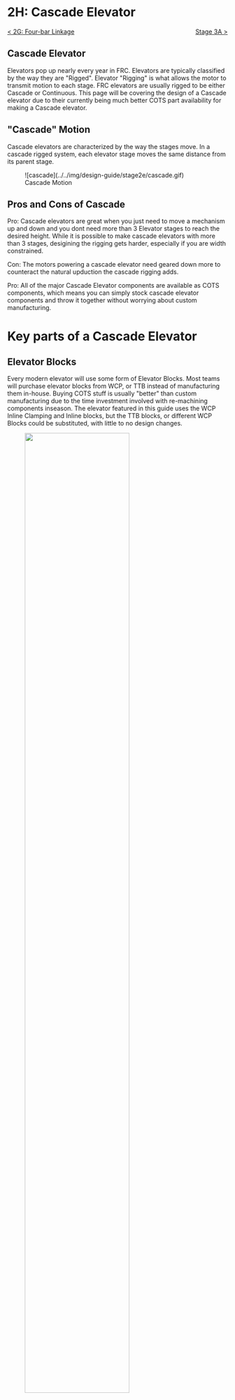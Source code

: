 <style>
.right{
    float:right;
}
.center{
    text-align:center;
}

.left{
    float:left;
}
</style>

# 2H: Cascade Elevator

<span class="left">[< 2G: Four-bar Linkage](2G-fourbarLinkage.md)</span> <span class="right">[Stage 3A >](../stage3/3A-multidoc&MS.md)</span>
<br>

## Cascade Elevator
Elevators pop up nearly every year in FRC. Elevators are typically classified by the way they are "Rigged". Elevator "Rigging" is what allows the motor to transmit motion to each stage. FRC elevators are usually rigged to be either Cascade or Continuous. This page will be covering the design of a Cascade elevator due to their currently being much better COTS part availability for making a Cascade elevator.

## "Cascade" Motion
Cascade elevators are characterized by the way the stages move. In a cascade rigged system, each elevator stage moves the same distance from its parent stage.
<br>

<figure markdown="span">
    ![cascade](../../img/design-guide/stage2e/cascade.gif)
    <figcaption>Cascade Motion</figcaption>
</figure>



## Pros and Cons of Cascade
Pro: Cascade elevators are great when you just need to move a mechanism up and down and you dont need more than 3 Elevator stages to reach the desired height. While it is possible to make cascade elevators with more than 3 stages, desigining the rigging gets harder, especially if you are width constrained.

Con: The motors powering a cascade elevator need geared down more to counteract the natural upduction the cascade rigging adds.

Pro: All of the major Cascade Elevator components are available as COTS components, which means you can simply stock cascade elevator components and throw it together without worrying about custom manufacturing.

# Key parts of a Cascade Elevator

## Elevator Blocks
Every modern elevator will use some form of Elevator Blocks. Most teams will purchase elevator blocks from WCP, or TTB instead of manufacturing them in-house. Buying COTS stuff is usually "better" than custom manufacturing due to the time investment involved with re-machining components inseason. The elevator featured in this guide uses the WCP Inline Clamping and Inline blocks, but the TTB blocks, or different WCP Blocks could be substituted, with little to no design changes.
<br>

<figure markdown="span">
    <img src="../../img/design-guide/stage2e/elevator-blocks.webp" style="width:75%">
</figure>

## Chain Attachment Point
Most cascade elevators use chain to power their initial stage, this chain can either be horizontal or vertical, but the core concept is the same. The chain is bolted to the first stage of the elevator, and the rigging moves the other stages off it. The elevator design featured in this guide uses the TTB chain comb to bolt the chain to the first stage.
<br>

<figure markdown="span">
    <img src="../../img/design-guide/stage2e/chain-comb.webp" style="width:75%">
</figure>

## Cable Clamp & Pulleys
Cascade elevators function by moving a fixed length of cable from one side of a clamp to the other side of the clamp, to force the elevator up. This cable clamp is usually bolted to some form of crossmember. The elevator from this guide uses the TTB cable clamp to maintain consistency in rigging components. This clamp consists of two parts, the base plate bolts to the crossmember, and a second clamping plate gets bolted to the base-plate, clamping the cable between the two. The WCP cable clamp uses the same idea, but its slightly more annoying because it uses bolts that go through both plates instad of having one fixed mounted plate. This makes a crush-block inside the tube nessisary as the tube is bearing the clamping force instead of just the threads of the base-plate. 
<br>

<figure markdown="span">
    <img src="../../img/design-guide/stage2e/cable-clamp.webp" style="width:75%">
</figure>

## Cable Ends
The ends of the cable are arguably the most important part of elevator rigging, as if they are done improperly it can cause issues with rigging falling apart during impacts. Elevator rigging coming apart is usually takes the elevator completely out of commission for the match. Cascade rigging consists of atleast one loop of cable per stage, which drives the motion for the next stage.
<br>

<figure markdown="span">
    <img src="../../img/design-guide/stage2e/carriage.webp" style="width:50%">
</figure>

These cables need tensioned, the "best" way to tension these cables is through a ratcheting cable spool. The easiest way we have found to do this, is to use the WCP Ratchet plate, with a hex shaft acting as the spool. The hex shaft gets a hole drilled in it so the cable is forced to wrap around it. It is important to tie a self-tightening knot in the cable to prevent this from coming undone under high load. This ratcheting spool only needs to be done on one side, with a simple fixed loop on the other side. To tension properly you will need to loosen the clamping plate before adding tension so that it gets added to each side, instead of just the side with the ratchet.
<br>

<figure markdown="span">
    <img src="../../img/design-guide/stage2e/ratchet-plate.webp" style="width:50%">
</figure>

# The Design Process Overview

## Master Sketch
Like most mechanisms, it begins with a master sketch. Elevator master sketches usually start as a side view. It can sometimes be helpful to separate the stages into their own individual side sketches to let you "animate" how it moves in the sketch. After making a side sketch you can make a "top" sketch that lets you define in the master sketch how wide the elevator will be, and how big the carriage will be.
<br>

<figure markdown="span">
    <img src="../../img/design-guide/stage2e/master-sketch.webp" style="width:50%">
</figure>

## Tubing
Usually the first place to start with an elevator is making the tubes from the master sketch. After you make the tubes you can mate those together, and give it off to other team members to work with, since that is the core of the elevator. This is just one example of how you can parallelize the design process.
<br>

<figure markdown="span">
    <img src="../../img/design-guide/stage2e/elevator-tubes.webp" style="width:50%">
</figure>

## Rigging
Elevator rigging typically takes up the bulk of the design process, as its the most important part of the elevator. Rigging style, and organization drives the motor mounting, and position of the crossmember the clamp plate is mounted to, so its important to properly plan out the cable paths.
<br>
<figure markdown="span">
    <img src="../../img/design-guide/stage2e/rigging-light.webp#only-light" style="width:50%">
    <img src="../../img/design-guide/stage2e/rigging-dark.webp#only-dark" style="width:50%">
</figure>

## Power Gearbox
Elevators need motors to power them. Once you have the rigging planned out you can figure out where you can fit the motors to drive the base elevator stage.
There are many methods to power the base stage, but this guide will be using a vertical chain, and the TTB chain comb.
<br>
<figure markdown="span">
    <img src="../../img/design-guide/stage2e/gearbox.webp" style="width:50%">
</figure>

## Polishing
The polishing stage consists of adding crush blocks to key areas, shafts for gearboes/the top sprocket(s), and making sure everything is in line. Its important to not skip this step. Even if it "looks like an elevator" it is always critical to look everything over and put little polishes on the design to make sure assembly and operation go smoothly.

<br>
<center>2H: Elevator</center> 
<span class="left">[< 2G: Four-bar Linkage](2G-fourbarLinkage.md)</span> <span class="right">[Stage 3A >](../stage3/3A-multidoc&MS.md)</span>
<br>
<br>